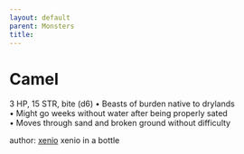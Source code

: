 ```yaml
---
layout: default
parent: Monsters 
title: 
--- 
```

# Camel
3 HP, 15 STR, bite (d6)
• Beasts of burden native to drylands  
• Might go weeks without water after being properly sated  
• Moves through sand and broken ground without difficulty  




author: [xenio](https://xenioinabottle.blogspot.com/2021/02/classic-monsters-for-cairnito-part-1.html) xenio in a bottle


